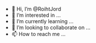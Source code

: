 - 👋 Hi, I’m @RoihtJord
- 👀 I’m interested in ...
- 🌱 I’m currently learning ...
- 💞️ I’m looking to collaborate on ...
- 📫 How to reach me ...

<!---
RoihtJord/RoihtJord is a ✨ special ✨ repository because its `README.md` (this file) appears on your GitHub profile.
You can click the Preview link to take a look at your changes.
--->
